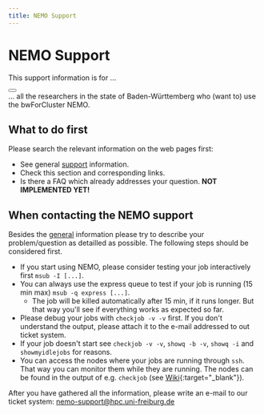 ```yaml
---
title: NEMO Support
---
```

# NEMO Support

<article class="message is-warning">
  <div class="message-header">
    <p>This support information is for ...</p>
    <button class="delete" aria-label="delete"></button>
  </div>
  <div class="message-body">
    ... all the researchers in the state of Baden-Württemberg who (want to) use the bwForCluster NEMO.
  </div>
</article>

## What to do first

Please search the relevant information on the web pages first:

- See general [support](/support/) information.
- Check this section and corresponding links.
- Is there a FAQ which already addresses your question. **NOT IMPLEMENTED YET!**

## When contacting the NEMO support

Besides the [general](/support/) information please try to describe your problem/question as detailled as possible.
The following steps should be considered first.

- If you start using NEMO, please consider testing your job interactively first `msub -I [...]`.
- You can always use the express queue to test if your job is running (15 min max) `msub -q express [...]`.
  - The job will be killed automatically after 15 min, if it runs longer. But that way you'll see if everything works as expected so far.
- Please debug your jobs with `checkjob -v -v` first. If you don't understand the output, please attach it to the e-mail addressed to out ticket system.
- If your job doesn't start see `checkjob -v -v`, `showq -b -v`, `showq -i` and `showmyidlejobs` for reasons.
- You can access the nodes where your jobs are running through `ssh`. That way you can monitor them while they are running. The nodes can be found in the output of e.g. `checkjob`
  (see [Wiki](https://wiki.bwhpc.de/e/BwForCluster_NEMO_Specific_Batch_Features#Monitor_Running_Jobs){:target="_blank"}).

After you have gathered all the information, please write an e-mail to our ticket system:
[nemo-support@hpc.uni-freiburg.de](mailto:nemo-support@hpc.uni-freiburg.de)
